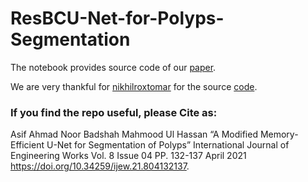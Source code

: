 # ResBCU-Net-for-Polyps-Segmentation
The notebook provides source code of our [paper](https://www.ijew.io/paper/a-modified-memory-efficient-u-net-for-segmentation-of-polyps).

We are very thankful for [nikhilroxtomar](https://github.com/nikhilroxtomar) for the source [code](https://github.com/nikhilroxtomar/Polyp-Segmentation-using-UNET-in-TensorFlow-2.0).

### If you find the repo useful, please Cite as:
Asif Ahmad Noor Badshah Mahmood Ul Hassan “A Modified Memory-Efficient U-Net for Segmentation of Polyps” International Journal of Engineering Works Vol. 8 Issue 04 PP. 132-137 April 2021 https://doi.org/10.34259/ijew.21.804132137.
